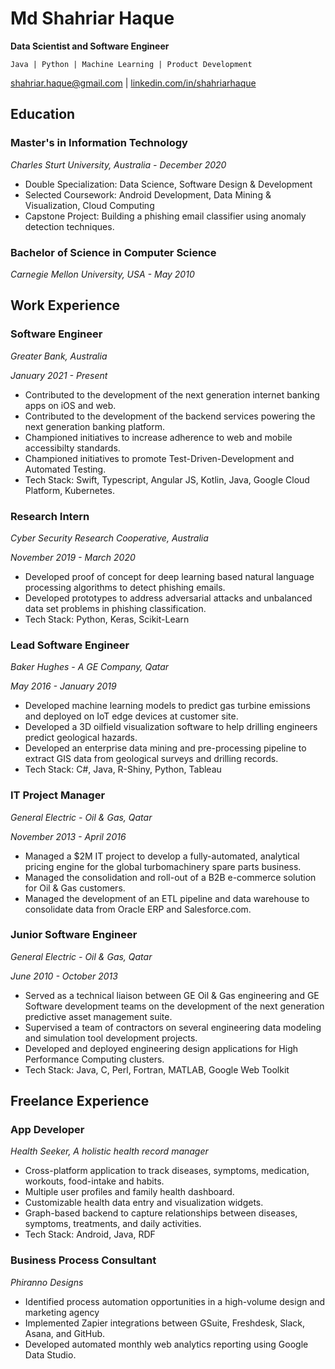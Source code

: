 # Md Shahriar Haque
**Data Scientist and Software Engineer**

`Java | Python | Machine Learning | Product Development`

[shahriar.haque@gmail.com](mailto:shahriar.haque@gmail.com) | [linkedin.com/in/shahriarhaque](https://www.linkedin.com/in/shahriarhaque/)


## Education
### Master's in Information Technology
*Charles Sturt University, Australia - December 2020*

- Double Specialization: Data Science, Software Design & Development
- Selected Coursework: Android Development, Data Mining & Visualization, Cloud Computing
- Capstone Project: Building a phishing email classifier using anomaly detection techniques.

### Bachelor of Science in Computer Science
*Carnegie Mellon University, USA - May 2010*

## Work Experience
### Software Engineer
*Greater Bank, Australia*

*January 2021 - Present*

- Contributed to the development of the next generation internet banking apps on iOS and web.
- Contributed to the development of the backend services powering the next generation banking platform.
- Championed initiatives to increase adherence to web and mobile accessibilty standards.
- Championed initiatives to promote Test-Driven-Development and Automated Testing.
- Tech Stack: Swift, Typescript, Angular JS, Kotlin, Java, Google Cloud Platform, Kubernetes.

### Research Intern
*Cyber Security Research Cooperative, Australia*

*November 2019 - March 2020*

- Developed proof of concept for deep learning based natural language processing algorithms to detect phishing emails.
- Developed prototypes to address adversarial attacks and unbalanced data set problems in phishing classification.
- Tech Stack: Python, Keras, Scikit-Learn

### Lead Software Engineer
*Baker Hughes - A GE Company, Qatar*

*May 2016 - January 2019*

- Developed machine learning models to predict gas turbine emissions and deployed on IoT edge devices at customer site.
- Developed a 3D oilfield visualization software to help drilling engineers predict geological hazards.
- Developed an enterprise data mining and pre-processing pipeline to extract GIS data from geological surveys and drilling records.
- Tech Stack: C#, Java, R-Shiny, Python, Tableau


### IT Project Manager
*General Electric - Oil & Gas, Qatar*

*November 2013 - April 2016*

- Managed a $2M IT project to develop a fully-automated, analytical pricing engine for the global turbomachinery spare parts business.
- Managed the consolidation and roll-out of a B2B e-commerce solution for Oil & Gas customers.
- Managed the development of an ETL pipeline and data warehouse to consolidate data from Oracle ERP and Salesforce.com.

### Junior Software Engineer
*General Electric - Oil & Gas, Qatar*

*June 2010 - October 2013*

- Served as a technical liaison between GE Oil & Gas engineering and GE Software development teams on the development of the next generation predictive asset management suite. 
- Supervised a team of contractors on several engineering data modeling and simulation tool development projects.
- Developed and deployed engineering design applications for High Performance Computing clusters.
- Tech Stack: Java, C, Perl, Fortran, MATLAB, Google Web Toolkit

## Freelance Experience
### App Developer
*Health Seeker, A holistic health record manager*

- Cross-platform application to track diseases, symptoms, medication, workouts, food-intake and habits.
- Multiple user profiles and family health dashboard.
- Customizable health data entry and visualization widgets.
- Graph-based backend to capture relationships between diseases, symptoms, treatments, and daily activities.
- Tech Stack: Android, Java, RDF

### Business Process Consultant
*Phiranno Designs*
- Identified process automation opportunities in a high-volume design and marketing agency
- Implemented Zapier integrations between GSuite, Freshdesk, Slack, Asana, and GitHub.
- Developed automated monthly web analytics reporting using Google Data Studio.
